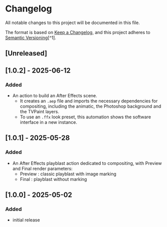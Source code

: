 # Changelog

All notable changes to this project will be documented in this file.

The format is based on [Keep a Changelog](https://keepachangelog.com/en/1.0.0/),
and this project adheres to [Semantic Versioning](https://semver.org/spec/v2.0.0.html)[^1].

<!---
Types of changes

- Added for new features.
- Changed for changes in existing functionality.
- Deprecated for soon-to-be removed features.
- Removed for now removed features.
- Fixed for any bug fixes.
- Security in case of vulnerabilities.

-->

## [Unreleased]

## [1.0.2] - 2025-06-12

### Added

* An action to build an After Effects scene.
    * It creates an `.aep` file and imports the necessary dependencies for compositing, including the animatic, the Photoshop background and the TVPaint layers.
    * To use an `.ffx` look preset, this automation shows the software interface in a new instance.

## [1.0.1] - 2025-05-28

### Added

* An After Effects playblast action dedicated to compositing, with Preview and Final render parameters:
    - Preview : classic playblast with image marking
    - Final : playblast without marking


## [1.0.0] - 2025-05-02

### Added

* initial release

